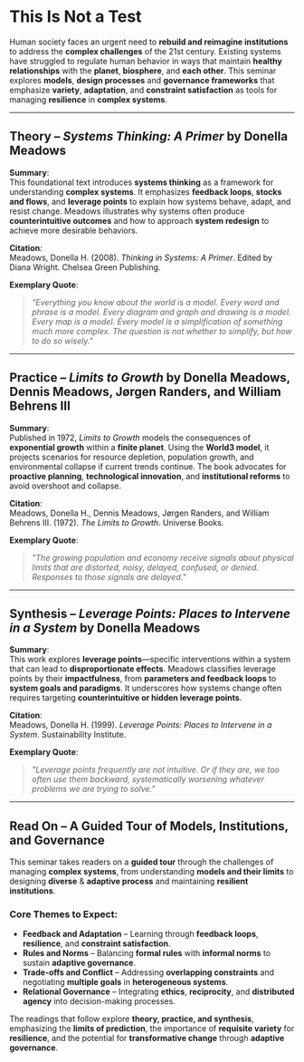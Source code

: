 # This Is Not a Test

Human society faces an urgent need to **rebuild and reimagine institutions** to address the **complex challenges** of the 21st century. Existing systems have struggled to regulate human behavior in ways that maintain **healthy relationships** with the **planet**, **biosphere**, and **each other**. This seminar explores **models**, **design processes** and **governance frameworks** that emphasize **variety**, **adaptation**, and **constraint satisfaction** as tools for managing **resilience** in **complex systems**.

---

## Theory – *Systems Thinking: A Primer* by Donella Meadows

**Summary**:  
This foundational text introduces **systems thinking** as a framework for understanding **complex systems**. It emphasizes **feedback loops**, **stocks and flows**, and **leverage points** to explain how systems behave, adapt, and resist change. Meadows illustrates why systems often produce **counterintuitive outcomes** and how to approach **system redesign** to achieve more desirable behaviors.  

**Citation**:  
Meadows, Donella H. (2008). *Thinking in Systems: A Primer*. Edited by Diana Wright. Chelsea Green Publishing.  

**Exemplary Quote**:  
> *"Everything you know about the world is a model. Every word and phrase is a model. Every diagram and graph and drawing is a model. Every map is a model. Every model is a simplification of something much more complex. The question is not whether to simplify, but how to do so wisely."*  

---

## Practice – *Limits to Growth* by Donella Meadows, Dennis Meadows, Jørgen Randers, and William Behrens III

**Summary**:  
Published in 1972, *Limits to Growth* models the consequences of **exponential growth** within a **finite planet**. Using the **World3 model**, it projects scenarios for resource depletion, population growth, and environmental collapse if current trends continue. The book advocates for **proactive planning**, **technological innovation**, and **institutional reforms** to avoid overshoot and collapse.  

**Citation**:  
Meadows, Donella H., Dennis Meadows, Jørgen Randers, and William Behrens III. (1972). *The Limits to Growth*. Universe Books.  

**Exemplary Quote**:  
> *"The growing population and economy receive signals about physical limits that are distorted, noisy, delayed, confused, or denied. Responses to those signals are delayed."*  

---

## Synthesis – *Leverage Points: Places to Intervene in a System* by Donella Meadows

**Summary**:  
This work explores **leverage points**—specific interventions within a system that can lead to **disproportionate effects**. Meadows classifies leverage points by their **impactfulness**, from **parameters and feedback loops** to **system goals and paradigms**. It underscores how systems change often requires targeting **counterintuitive or hidden leverage points**.  

**Citation**:  
Meadows, Donella H. (1999). *Leverage Points: Places to Intervene in a System*. Sustainability Institute.  

**Exemplary Quote**:  
> *"Leverage points frequently are not intuitive. Or if they are, we too often use them backward, systematically worsening whatever problems we are trying to solve."*  

---

## Read On – A Guided Tour of Models, Institutions, and Governance

This seminar takes readers on a **guided tour** through the challenges of managing **complex systems**, from understanding **models and their limits** to designing **diverse** & **adaptive process** and maintaining **resilient institutions**.  

### **Core Themes to Expect**:  
- **Feedback and Adaptation** – Learning through **feedback loops**, **resilience**, and **constraint satisfaction**.  
- **Rules and Norms** – Balancing **formal rules** with **informal norms** to sustain **adaptive governance**.  
- **Trade-offs and Conflict** – Addressing **overlapping constraints** and negotiating **multiple goals** in **heterogeneous systems**.  
- **Relational Governance** – Integrating **ethics**, **reciprocity**, and **distributed agency** into decision-making processes.  

The readings that follow explore **theory, practice, and synthesis**, emphasizing the **limits of prediction**, the importance of **requisite variety** for **resilience**, and the potential for **transformative change** through **adaptive governance**.

